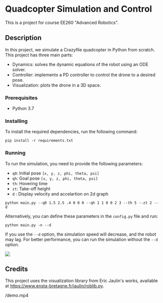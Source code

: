 # Quadcopter Simulation and Control
This is a project for course EE260 "Advanced Robotics".

## Description
In this project, we simulate a Crazyflie quadcopter in Python from scratch. This project has three main parts:
- Dynamics: solves the dynamic equations of the robot using an ODE solver.
- Controller: implements a PD controller to control the drone to a desired pose.
- Visualization: plots the drone in a 3D space.

### Prerequisites
- Python 3.7

### Installing
To install the required dependencies, run the following command:

```
pip install -r requirements.txt
```

### Running
To run the simulation, you need to provide the following parameters:
- `q0`: Initial pose `[x, y, z, phi, theta, psi]`
- `qh`: Goal pose `[x, y, z, phi, theta, psi]`
- `th`: Hovering time
- `zt`: Take-off height
- `d` : Display velocity and accelartion on 2d graph

```
python main.py --q0 1.5 2.5 .4 0 0 0 --qh 1 1 0 0 2 3 --th 5 --zt 2 --d
```
Alternatively, you can define these parameters in the `config.py` file and run:
```
python main.py -n --d
```
If you use the `--d` option, the simulation speed will decrease, and the robot may lag. For better performance, you can run the simulation without the `--d` option.

![](https://github.com/DroneDynamics/src/demo.gif)

## Credits
This project uses the visualization library from Eric Jaulin's works, available at https://www.ensta-bretagne.fr/jaulin/roblib.py.

    

/demo.mp4